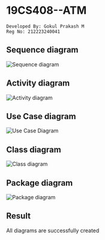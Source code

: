 # 19CS408--ATM

```
Developed By: Gokul Prakash M
Reg No: 212223240041
```
## Sequence diagram
![Sequence diagram](https://github.com/user-attachments/assets/848772aa-e8ed-408d-95fc-40a2b80bef75)

## Activity diagram
![Activity diagram](https://github.com/user-attachments/assets/c8174fa9-3839-47e1-a552-630c983284db)

## Use Case diagram
![Use Case Diagram](https://github.com/user-attachments/assets/23c8129c-8a84-404f-a6c3-38d67b7fc9ef)

## Class diagram
![Class diagram](https://github.com/user-attachments/assets/29f08880-b6bc-4a11-9a06-4b30b93a854a)

## Package diagram
![Package diagram](https://github.com/user-attachments/assets/7bf01bd0-8f93-48df-a048-bbed6d5dcf03)

## Result
All diagrams are successfully created 

